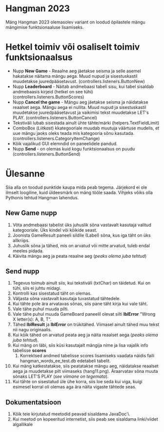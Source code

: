 # Hangman 2023

Mäng Hangman 2023 olemasolev variant on loodud õpilastele mängu mängimise funktsionaaluse
lisamiseks.

# Hetkel toimiv või osaliselt toimiv funktsionaalsus

- Nupp **New Game**        - Reaalne aeg jäetakse seisma ja selle asemel hakatakse näitama mängu aega. Muud nupud ja sisestuskastil muudetakse juuredpääsetavust. (controllers.listeners.ButtonNew)  
- Nupp **Leaderboard**     - Näitab andmebaasi tabeli sisu, kui tabel sisaldab andmebaasis kirjeid (hetkel on see tühi) (controllers.listeners.ButtonScores)
- Nupp **Cancel the game** - Mängu aeg jäetakse seisma ja näidatakse reaalset aega. Mängu aega ei nullita. Muud nupud ja sisestuskastil muudetakse juuredpääsetavust ja vaikimisi tekst muudetakse LET's PLAY. (controllers.listeners.ButtonCancel)
- Tekstiväli lubab sisestada ainult ühte tähte/märki (helpers.TextFieldLimit)
- ComboBox (*Liitkast*) kkategooriale muudab muutuja väärtuse mudelis, et uue mängu jaoks oleks teada mis kategooria sõnu kasutada. (controllers.listeners.CategoryItemChange)
- Kõik vajalikud GUI elemndid on paneelidele pandud.
- Nupp **Send** - on olemas kuid kogu funktsionaalsus on puudu (controllers.listeners.ButtonSend)

# Ülesanne
Siia alla on toodud punktide kaupa mida peab tegema. Järjekord ei ole ilmselt loogiline, kuid üldeesmärk on mäng tööle 
saada. Vihjeks võiks olla Pythonis tehtud Hangman lahendus.

## New Game nupp 
1. Võta andmebaasi tabelist üks juhuslik sõna vastavalt kasutaja valitud kategooriale. Üks kindel või kõikide seast.
2. Joonista GameResult paneeli sildile (Label) sõna, kus iga täht on üks allkriips.
3. Juhuslik sõna ja tähed, mis on arvatud või mitte arvatud, tuleb endal meeles pidada.
4. Käivita mängu aeg ja peata reaalne aeg (*peaks olema juba tehtud*)

## Send nupp
1. Tegevus toimub ainult siis, kui tekstiväli (txtChar) on täidetud. Kui on tühi, siis ei juhtu midagi.
2. Kontrolli kas sisestatud täht on olemas.
3. Väljasta sõna vastavalt kasutaja tuvastatud tähtedele.
4. Kui tähte pole ära arvatavas sõnas, siis pane täht kirja kui vale täht.
5. Vale tähe puhul muuda pilti.
6. Vale tähe puhul muuda GameBoard paneelil olevat silti **lblError** "Wrong X letter(s): A, B, T".
7. Tähed **lblResult** ja **lblError** on trükitähed. Viimasel ainult tähed muu tekst nii nagu originaalis.
8. Kui kõik tähed on arvatud peata aeg ja näita reaalset aega (*peaks olema juba tehtud*).
9. Kui mäng on läbi, siis küsi kasutajalt mängija nime ja lisa vajalik info tabelisse **scores**
   1.  Korrektsed andmed tabelisse scores lisamiseks vaadata näidis faili hangman_words_ee_test.db edetabeli tabelit.
10. Kui mäng katkestatakse, siis peatatakse mängu aeg, näidatakse reaalset aega ja muudetakse pilt viimaseks (hang11.png). Äraarvatav sõna muuta sõnaks LET'S PLAY (*see viimane on tegemata*).
11. Kui tähte on sisestatud üle ühe korra, siis loe seda kui viga, kuigi esimesel korral oli olemas aga ära näita vigaste tähtede seas.

## Dokumentatsioon
1. Kõik teie kirjutatud meetodid peavad sisaldama JavaDoc\'i.
2. Kui meetod on kopeeritud internetist, siis peab see sisaldama linki/viidet algallikale